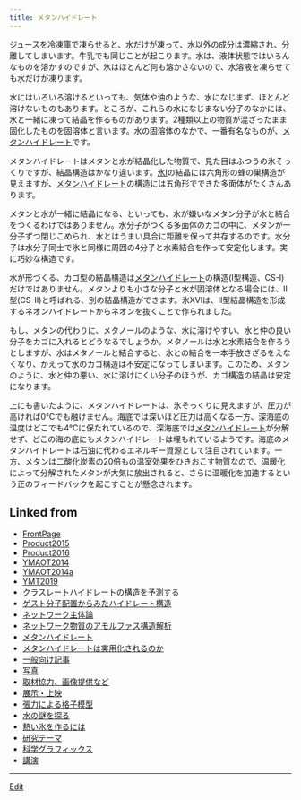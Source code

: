 ```yaml
---
title: メタンハイドレート
---
```

ジュースを冷凍庫で凍らせると、水だけが凍って、水以外の成分は濃縮され、分離してしまいます。牛乳でも同じことが起こります。水は、液体状態ではいろんなものを溶かすのですが、氷はほとんど何も溶かさないので、水溶液を凍らせても水だけが凍ります。

水にはいろいろ溶けるといっても、気体や油のような、水になじまず、ほとんど溶けないものもあります。ところが、これらの水になじまない分子のなかには、水と一緒に凍って結晶を作るものがあります。2種類以上の物質が混ざったまま固化したものを固溶体と言います。水の固溶体のなかで、一番有名なものが、[メタンハイドレート](/メタンハイドレート)です。

メタンハイドレートはメタンと水が結晶化した物質で、見た目はふつうの氷そっくりですが、結晶構造はかなり違います。[氷I](/氷I)の結晶には六角形の蜂の巣構造が見えますが、[メタンハイドレート](/メタンハイドレート)の構造には五角形でできた多面体がたくさんあります。

メタンと水が一緒に結晶になる、といっても、水が嫌いなメタン分子が水と結合をつくるわけではありません。水分子がつくる多面体のカゴの中に、メタンが一分子ずつ閉じこめられ、水とはうまい具合に距離を保って共存するのです。水分子は水分子同士で氷と同様に周囲の4分子と水素結合を作って安定化します。実に巧妙な構造です。

水が形づくる、カゴ型の結晶構造は[メタンハイドレート](/メタンハイドレート)の構造(I型構造、CS-I)だけではありません。メタンよりも小さな分子と水が固溶体となる場合には、II型(CS-II)と呼ばれる、別の結晶構造ができます。氷XVIは、II型結晶構造を形成するネオンハイドレートからネオンを抜くことで作られました。

もし、メタンの代わりに、メタノールのような、水に溶けやすい、水と仲の良い分子をカゴに入れるとどうなるでしょうか。メタノールは水と水素結合を作ろうとしますが、水はメタノールと結合すると、水との結合を一本手放さざるをえなくなり、かえって水のカゴ構造は不安定になってしまいます。このため、メタンのように、水と仲の悪い、水に溶けにくい分子のほうが、カゴ構造の結晶は安定になります。

上にも書いたように、メタンハイドレートは、氷そっくりに見えますが、圧力が高ければ0℃でも融けません。海底では深いほど圧力は高くなる一方、深海底の温度はどこでも4℃に保たれているので、深海底では[メタンハイドレート](/メタンハイドレート)が分解せず、どこの海の底にもメタンハイドレートは埋もれているようです。海底のメタンハイドレートは石油に代わるエネルギー資源として注目されています。一方、メタンは二酸化炭素の20倍もの温室効果をひきおこす物質なので、温暖化によって分解されたメタンが大気に放出されると、さらに温暖化を加速するという正のフィードバックを起こすことが懸念されます。



## Linked from

* [FrontPage](/FrontPage)
* [Product2015](/Product2015)
* [Product2016](/Product2016)
* [YMAOT2014](/YMAOT2014)
* [YMAOT2014a](/YMAOT2014a)
* [YMT2019](/YMT2019)
* [クラスレートハイドレートの構造を予測する](/クラスレートハイドレートの構造を予測する)
* [ゲスト分子配置からみたハイドレート構造](/ゲスト分子配置からみたハイドレート構造)
* [ネットワーク主体論](/ネットワーク主体論)
* [ネットワーク物質のアモルファス構造解析](/ネットワーク物質のアモルファス構造解析)
* [メタンハイドレート](/メタンハイドレート)
* [メタンハイドレートは実用化されるのか](/メタンハイドレートは実用化されるのか)
* [一般向け記事](/一般向け記事)
* [写真](/写真)
* [取材協力、画像提供など](/取材協力、画像提供など)
* [展示・上映](/展示・上映)
* [張力による格子模型](/張力による格子模型)
* [水の謎を探る](/水の謎を探る)
* [熱い氷を作るには](/熱い氷を作るには)
* [研究テーマ](/研究テーマ)
* [科学グラフィックス](/科学グラフィックス)
* [講演](/講演)


----

[Edit](https://github.com/vitroid/vitroid.github.io/edit/master/MD/メタンハイドレート.md)

